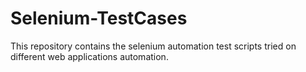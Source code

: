 # Selenium-TestCases
This repository contains the selenium automation test scripts tried on different web applications automation.
